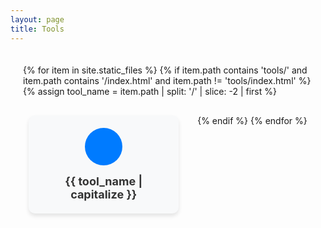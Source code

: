 ```yaml
---
layout: page
title: Tools
---
```

<div class="tools-container">
  <div class="tools-grid">
    {% for item in site.static_files %}
      {% if item.path contains 'tools/' and item.path contains '/index.html' and item.path != 'tools/index.html' %}
        {% assign tool_name = item.path | split: '/' | slice: -2 | first %}
        <div class="tool-item">
          <a href="{{ site.baseurl }}{{ item.path | remove: 'index.html' }}">
            <div class="icon-container">
              <i class="fas fa-tools"></i>
            </div>
            <h3>{{ tool_name | capitalize }}</h3>
          </a>
        </div>
      {% endif %}
    {% endfor %}
  </div>
</div>

<style>
  .tools-container {
    display: flex;
    justify-content: center;
    width: 100%;
    padding: 20px;
    box-sizing: border-box;
  }
  .tools-grid {
    display: flex;
    flex-wrap: wrap;
    justify-content: center;
    gap: 30px;
    max-width: 1000px;
    width: 100%;
  }
  .tool-item {
    background-color: #f8f9fa;
    border-radius: 10px;
    box-shadow: 0 4px 6px rgba(0, 0, 0, 0.1);
    padding: 20px;
    text-align: center;
    transition: transform 0.3s ease, box-shadow 0.3s ease;
    width: 200px;
  }
  .tool-item:hover {
    transform: translateY(-5px);
    box-shadow: 0 6px 8px rgba(0, 0, 0, 0.15);
  }
  .icon-container {
    background-color: #007bff;
    color: white;
    width: 60px;
    height: 60px;
    border-radius: 50%;
    display: flex;
    justify-content: center;
    align-items: center;
    margin: 0 auto 15px;
  }
  .icon-container i {
    font-size: 24px;
  }
  .tool-item h3 {
    margin: 0;
    color: #333;
    font-size: 18px;
  }
  .tool-item a {
    text-decoration: none;
    color: inherit;
  }
</style>

<!-- Add Font Awesome for icons -->
<link rel="stylesheet" href="https://cdnjs.cloudflare.com/ajax/libs/font-awesome/5.15.3/css/all.min.css">